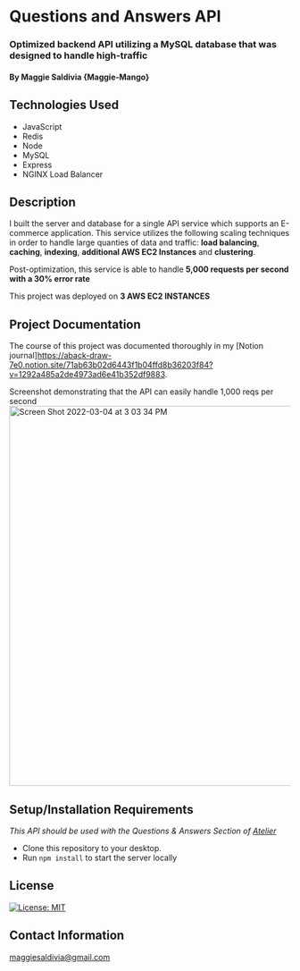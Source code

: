 # Questions and Answers API

### Optimized backend API utilizing a MySQL database that was designed to handle high-traffic

#### By Maggie Saldivia **{Maggie-Mango}**

## Technologies Used
* JavaScript
* Redis
* Node
* MySQL
* Express
* NGINX Load Balancer



## Description

I built the server and database for a single API service which supports an E-commerce application. This service utilizes the following scaling techniques in order to handle large quanties of data and traffic: **load balancing**, **caching**, **indexing**, **additional AWS EC2 Instances** and **clustering**. 

Post-optimization, this service is able to handle **5,000 requests per second with a 30% error rate**

This project was deployed on **3 AWS EC2 INSTANCES**


## Project Documentation
The course of this project was documented thoroughly in my [Notion journal]<https://aback-draw-7e0.notion.site/71ab63b02d6443f1b04ffd8b36203f84?v=1292a485a2de4973ad6e41b352df9883>.

Screenshot demonstrating that the API can easily handle 1,000 reqs per second
<img width="680" alt="Screen Shot 2022-03-04 at 3 03 34 PM" src="https://user-images.githubusercontent.com/13864148/156833627-a8000856-439d-48d7-a18a-bffedd3ab804.png">

## Setup/Installation Requirements
_This API should be used with the Questions & Answers Section of [Atelier](https://github.com/Maggie-Mango/Atelier)_

* Clone this repository to your desktop.
* Run `npm install` to start the server locally

## License

[![License: MIT](https://img.shields.io/badge/License-MIT-yellow.svg)](https://opensource.org/licenses/MIT)

## Contact Information

maggiesaldivia@gmail.com

